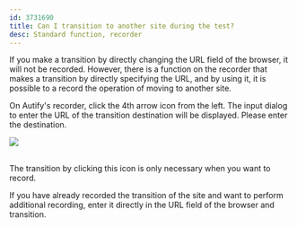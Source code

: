 ```yaml
---
id: 3731690
title: Can I transition to another site during the test?
desc: Standard function, recorder
---
```


If you make a transition by directly changing the URL field of the browser, it will not be recorded. However, there is a function on the recorder that makes a transition by directly specifying the URL, and by using it, it is possible to a record the operation of moving to another site.

On Autify's recorder, click the 4th arrow icon from the left. The input dialog to enter the URL of the transition destination will be displayed. Please enter the destination.

![](https://downloads.intercomcdn.com/i/o/186668128/b55bed385de0eacb4c5a5322/%E3%82%B9%E3%82%AF%E3%83%AA%E3%83%BC%E3%83%B3%E3%82%B7%E3%83%A7%E3%83%83%E3%83%88+2020-02-21+15.55.33.png)

<br>The transition by clicking this icon is only necessary when you want to record.

If you have already recorded the transition of the site and want to perform additional recording, enter it directly in the URL field of the browser and transition.
